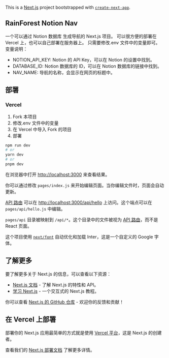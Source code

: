 This is a [Next.js](https://nextjs.org/) project bootstrapped with [`create-next-app`](https://github.com/vercel/next.js/tree/canary/packages/create-next-app).

## RainForest Notion Nav
一个可以通过 Notion 数据库 生成导航的 Next.js 项目。
可以很方便的部署在 Vercel 上，也可以自己部署在服务器上。
只需要修改.env 文件中的变量即可。
变量说明：
- NOTION_API_KEY: Notion 的 API Key，可以在 Notion 的设置中找到。
- DATABASE_ID: Notion 数据库的 ID，可以在 Notion 数据库的链接中找到。
- NAV_NAME: 导航的名称，会显示在网页的标题中。

## 部署
### Vercel
1. Fork 本项目
2. 修改.env 文件中的变量
2. 在 Vercel 中导入 Fork 的项目
3. 部署

```bash
npm run dev
# or
yarn dev
# or
pnpm dev
```

在浏览器中打开 [http://localhost:3000](http://localhost:3000) 来查看结果。

你可以通过修改 `pages/index.js` 来开始编辑页面。当你编辑文件时，页面会自动更新。

[API 路由](https://nextjs.org/docs/api-routes/introduction) 可以在 [http://localhost:3000/api/hello](http://localhost:3000/api/hello) 上访问。这个端点可以在 `pages/api/hello.js` 中编辑。

`pages/api` 目录被映射到 `/api/*`。这个目录中的文件被视为 [API 路由](https://nextjs.org/docs/api-routes/introduction)，而不是 React 页面。

这个项目使用 [`next/font`](https://nextjs.org/docs/basic-features/font-optimization) 自动优化和加载 Inter，这是一个自定义的 Google 字体。

## 了解更多

要了解更多关于 Next.js 的信息，可以查看以下资源：

- [Next.js 文档](https://nextjs.org/docs) - 了解 Next.js 的特性和 API。
- [学习 Next.js](https://nextjs.org/learn) - 一个交互式的 Next.js 教程。

你可以查看 [Next.js 的 GitHub 仓库](https://github.com/vercel/next.js/) - 欢迎你的反馈和贡献！

## 在 Vercel 上部署

部署你的 Next.js 应用最简单的方式就是使用 [Vercel 平台](https://vercel.com/new?utm_medium=default-template&filter=next.js&utm_source=create-next-app&utm_campaign=create-next-app-readme)，这是 Next.js 的创建者。

查看我们的 [Next.js 部署文档](https://nextjs.org/docs/deployment) 了解更多详情。
